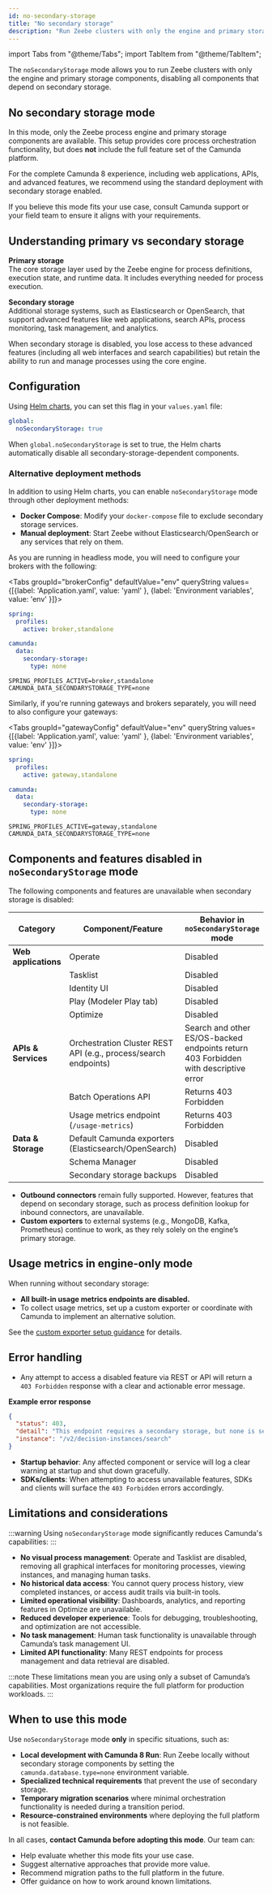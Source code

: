```yaml
---
id: no-secondary-storage
title: "No secondary storage"
description: "Run Zeebe clusters with only the engine and primary storage components, without secondary storage dependencies."
---
```


import Tabs from "@theme/Tabs";
import TabItem from "@theme/TabItem";

The `noSecondaryStorage` mode allows you to run Zeebe clusters with only the engine and primary storage components, disabling all components that depend on secondary storage.

## No secondary storage mode

In this mode, only the Zeebe process engine and primary storage components are available. This setup provides core process orchestration functionality, but does **not** include the full feature set of the Camunda platform.

For the complete Camunda 8 experience, including web applications, APIs, and advanced features, we recommend using the standard deployment with secondary storage enabled.

If you believe this mode fits your use case, consult Camunda support or your field team to ensure it aligns with your requirements.

## Understanding primary vs secondary storage

**Primary storage**  
The core storage layer used by the Zeebe engine for process definitions, execution state, and runtime data. It includes everything needed for process execution.

**Secondary storage**  
Additional storage systems, such as Elasticsearch or OpenSearch, that support advanced features like web applications, search APIs, process monitoring, task management, and analytics.

When secondary storage is disabled, you lose access to these advanced features (including all web interfaces and search capabilities) but retain the ability to run and manage processes using the core engine.

## Configuration

Using [Helm charts](/self-managed/deployment/helm/install/quick-install.md), you can set this flag in your `values.yaml` file:

```yaml
global:
  noSecondaryStorage: true
```

When `global.noSecondaryStorage` is set to true, the Helm charts automatically disable all secondary-storage-dependent components.

### Alternative deployment methods

In addition to using Helm charts, you can enable `noSecondaryStorage` mode through other deployment methods:

- **Docker Compose**: Modify your `docker-compose` file to exclude secondary storage services.
- **Manual deployment**: Start Zeebe without Elasticsearch/OpenSearch or any services that rely on them.

As you are running in headless mode, you will need to configure your brokers with the following:

<Tabs groupId="brokerConfig" defaultValue="env" queryString values={[{label: 'Application.yaml', value: 'yaml' }, {label: 'Environment variables', value: 'env' }]}>
<TabItem value="yaml">

```yaml
spring:
  profiles:
    active: broker,standalone

camunda:
  data:
    secondary-storage:
      type: none
```

</TabItem>

<TabItem value="env">

```
SPRING_PROFILES_ACTIVE=broker,standalone
CAMUNDA_DATA_SECONDARYSTORAGE_TYPE=none
```

</TabItem>

</Tabs>

Similarly, if you're running gateways and brokers separately, you will need to also configure your gateways:

<Tabs groupId="gatewayConfig" defaultValue="env" queryString values={[{label: 'Application.yaml', value: 'yaml' }, {label: 'Environment variables', value: 'env' }]}>
<TabItem value="yaml">

```yaml
spring:
  profiles:
    active: gateway,standalone

camunda:
  data:
    secondary-storage:
      type: none
```

</TabItem>

<TabItem value="env">

```
SPRING_PROFILES_ACTIVE=gateway,standalone
CAMUNDA_DATA_SECONDARYSTORAGE_TYPE=none
```

</TabItem>

</Tabs>

## Components and features disabled in `noSecondaryStorage` mode

The following components and features are unavailable when secondary storage is disabled:

| Category             | Component/Feature                                               | Behavior in `noSecondaryStorage` mode                                               |
| -------------------- | --------------------------------------------------------------- | ----------------------------------------------------------------------------------- |
| **Web applications** | Operate                                                         | Disabled                                                                            |
|                      | Tasklist                                                        | Disabled                                                                            |
|                      | Identity UI                                                     | Disabled                                                                            |
|                      | Play (Modeler Play tab)                                         | Disabled                                                                            |
|                      | Optimize                                                        | Disabled                                                                            |
| **APIs & Services**  | Orchestration Cluster REST API (e.g., process/search endpoints) | Search and other ES/OS-backed endpoints return 403 Forbidden with descriptive error |
|                      | Batch Operations API                                            | Returns 403 Forbidden                                                               |
|                      | Usage metrics endpoint (`/usage-metrics`)                       | Returns 403 Forbidden                                                               |
| **Data & Storage**   | Default Camunda exporters (Elasticsearch/OpenSearch)            | Disabled                                                                            |
|                      | Schema Manager                                                  | Disabled                                                                            |
|                      | Secondary storage backups                                       | Disabled                                                                            |

- **Outbound connectors** remain fully supported. However, features that depend on secondary storage, such as process definition lookup for inbound connectors, are unavailable.
- **Custom exporters** to external systems (e.g., MongoDB, Kafka, Prometheus) continue to work, as they rely solely on the engine’s primary storage.

## Usage metrics in engine-only mode

When running without secondary storage:

- **All built-in usage metrics endpoints are disabled.**
- To collect usage metrics, set up a custom exporter or coordinate with Camunda to implement an alternative solution.

See the [custom exporter setup guidance](/self-managed/concepts/exporters.md#custom-exporter-to-filter-specific-records) for details.

## Error handling

- Any attempt to access a disabled feature via REST or API will return a `403 Forbidden` response with a clear and actionable error message.

**Example error response**

```json
{
  "status": 403,
  "detail": "This endpoint requires a secondary storage, but none is set. Secondary storage can be configured using the 'camunda.database.type' property.",
  "instance": "/v2/decision-instances/search"
}
```

- **Startup behavior**: Any affected component or service will log a clear warning at startup and shut down gracefully.
- **SDKs/clients**: When attempting to access unavailable features, SDKs and clients will surface the `403 Forbidden` errors accordingly.

## Limitations and considerations

:::warning
Using `noSecondaryStorage` mode significantly reduces Camunda's capabilities:
:::

- **No visual process management**: Operate and Tasklist are disabled, removing all graphical interfaces for monitoring processes, viewing instances, and managing human tasks.
- **No historical data access**: You cannot query process history, view completed instances, or access audit trails via built-in tools.
- **Limited operational visibility**: Dashboards, analytics, and reporting features in Optimize are unavailable.
- **Reduced developer experience**: Tools for debugging, troubleshooting, and optimization are not accessible.
- **No task management**: Human task functionality is unavailable through Camunda’s task management UI.
- **Limited API functionality**: Many REST endpoints for process management and data retrieval are disabled.

:::note
These limitations mean you are using only a subset of Camunda’s capabilities. Most organizations require the full platform for production workloads.
:::

## When to use this mode

Use `noSecondaryStorage` mode **only** in specific situations, such as:

- **Local development with Camunda 8 Run**: Run Zeebe locally without secondary storage components by setting the `camunda.database.type=none` environment variable.
- **Specialized technical requirements** that prevent the use of secondary storage.
- **Temporary migration scenarios** where minimal orchestration functionality is needed during a transition period.
- **Resource-constrained environments** where deploying the full platform is not feasible.

In all cases, **contact Camunda before adopting this mode**. Our team can:

- Help evaluate whether this mode fits your use case.
- Suggest alternative approaches that provide more value.
- Recommend migration paths to the full platform in the future.
- Offer guidance on how to work around known limitations.
